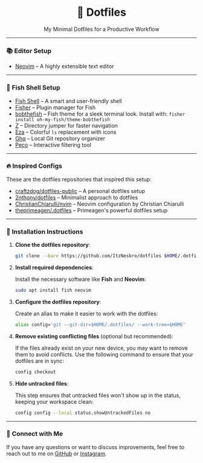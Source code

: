 <h1 align="center">🚀 Dotfiles</h1>
<p align="center">My Minimal Dotfiles for a Productive Workflow</p>

---

### 📚 **Editor Setup**

- [Neovim](https://github.com/neovim/neovim) – A highly extensible text editor

---

### 🐚 **Fish Shell Setup**

- [Fish Shell](https://fishshell.com/) – A smart and user-friendly shell
- [Fisher](https://github.com/jorgebucaran/fisher) – Plugin manager for Fish
- [bobthefish](https://github.com/oh-my-fish/theme-bobthefish) – Fish theme for a sleek terminal look.
  Install with: `fisher install oh-my-fish/theme-bobthefish`
- [Z](https://github.com/jethrokuan/z) – Directory jumper for faster navigation
- [Eza](https://github.com/eza-community/eza) – Colorful `ls` replacement with icons
- [Ghq](https://github.com/2nthony/ghq) – Local Git repository organizer
- [Peco](https://github.com/peco/peco) – Interactive filtering tool

---

### 🔥 **Inspired Configs**

These are the dotfiles repositories that inspired this setup:

- [craftzdog/dotfiles-public](https://github.com/craftzdog/dotfiles-public) – A personal dotfiles setup
- [2nthony/dotfiles](https://github.com/2nthony/dotfiles) – Minimalist approach to dotfiles
- [ChristianChiarulli/nvim](https://github.com/ChristianChiarulli/nvim/) – Neovim configuration by Christian Chiarulli
- [theprimeagen/.dotfiles](https://github.com/ThePrimeagen/.dotfiles/) – Primeagen's powerful dotfiles setup

---

### 🚀 **Installation Instructions**

1. **Clone the dotfiles repository**:

    ```bash
    git clone --bare https://github.com/ItzNesbro/dotfiles $HOME/.dotfiles
    ```

2. **Install required dependencies**:

    Install the necessary software like **Fish** and **Neovim**:

    ```bash
    sudo apt install fish neovim
    ```

3. **Configure the dotfiles repository**:

    Create an alias to make it easier to work with the dotfiles:

    ```bash
    alias config='git --git-dir=$HOME/.dotfiles/ --work-tree=$HOME'
    ```

4. **Remove existing conflicting files** (optional but recommended):

    If the files already exist on your new device, you may want to remove them to avoid conflicts. Use the following command to ensure that your dotfiles are in sync:

    ```bash
    config checkout
    ```

5. **Hide untracked files**:

    This step ensures that untracked files won't show up in the status, keeping your workspace clean:

    ```bash
    config config --local status.showUntrackedFiles no
    ```

---

### 💬 **Connect with Me**

If you have any questions or want to discuss improvements, feel free to reach out to me on [GitHub](https://github.com/ItzNesbro) or [Instagram](https://instagram.com/_nesbeer).
